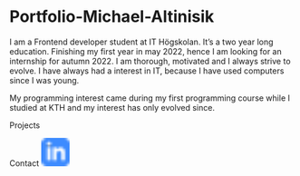 # Portfolio-Michael-Altinisik

I am a Frontend developer student at IT Högskolan. It’s a two year long education. Finishing my first year in may 2022, hence I am looking for an internship for autumn 2022. I am thorough, motivated and I always strive to evolve. I have always had a interest in IT, because  I have used computers since I was young. 

My programming interest came during my first programming course while I studied at KTH and my interest has only evolved since.

Projects





Contact
<a href="www.linkedin.com/in/michael-altinisik-09b137234"><img src="./assets/linkedIn-icon.png" alt="LinkedIn" width="50" height="50" target="_blank"></a>